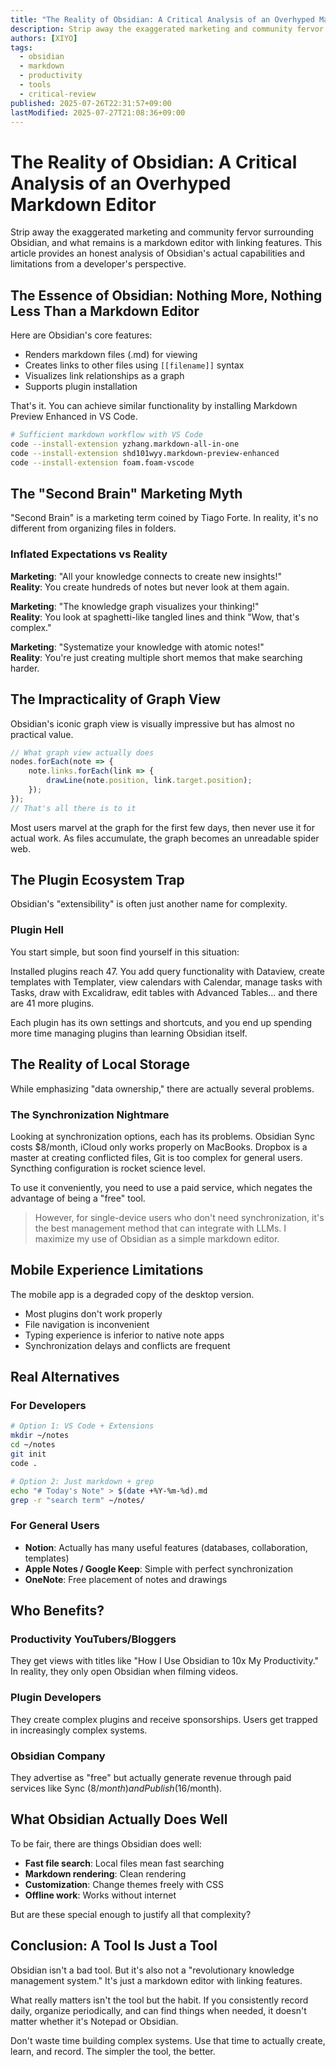 ```yaml
---
title: "The Reality of Obsidian: A Critical Analysis of an Overhyped Markdown Editor"
description: Strip away the exaggerated marketing and community fervor surrounding Obsidian, and what remains is a markdown editor with linking features. This article provides an honest analysis of Obsidian's actual capabilities and limitations from a developer's perspective.
authors: [XIYO]
tags:
  - obsidian
  - markdown
  - productivity
  - tools
  - critical-review
published: 2025-07-26T22:31:57+09:00
lastModified: 2025-07-27T21:08:36+09:00
---
```


# The Reality of Obsidian: A Critical Analysis of an Overhyped Markdown Editor

Strip away the exaggerated marketing and community fervor surrounding Obsidian, and what remains is a markdown editor with linking features. This article provides an honest analysis of Obsidian's actual capabilities and limitations from a developer's perspective.

## The Essence of Obsidian: Nothing More, Nothing Less Than a Markdown Editor

Here are Obsidian's core features:

- Renders markdown files (.md) for viewing
- Creates links to other files using `[[filename]]` syntax
- Visualizes link relationships as a graph
- Supports plugin installation

That's it. You can achieve similar functionality by installing Markdown Preview Enhanced in VS Code.

```bash
# Sufficient markdown workflow with VS Code
code --install-extension yzhang.markdown-all-in-one
code --install-extension shd101wyy.markdown-preview-enhanced
code --install-extension foam.foam-vscode
```

## The "Second Brain" Marketing Myth

"Second Brain" is a marketing term coined by Tiago Forte. In reality, it's no different from organizing files in folders.

### Inflated Expectations vs Reality

**Marketing**: "All your knowledge connects to create new insights!"  
**Reality**: You create hundreds of notes but never look at them again.

**Marketing**: "The knowledge graph visualizes your thinking!"  
**Reality**: You look at spaghetti-like tangled lines and think "Wow, that's complex."

**Marketing**: "Systematize your knowledge with atomic notes!"  
**Reality**: You're just creating multiple short memos that make searching harder.

## The Impracticality of Graph View

Obsidian's iconic graph view is visually impressive but has almost no practical value.

```javascript
// What graph view actually does
nodes.forEach(note => {
    note.links.forEach(link => {
        drawLine(note.position, link.target.position);
    });
});
// That's all there is to it
```

Most users marvel at the graph for the first few days, then never use it for actual work. As files accumulate, the graph becomes an unreadable spider web.

## The Plugin Ecosystem Trap

Obsidian's "extensibility" is often just another name for complexity.

### Plugin Hell

You start simple, but soon find yourself in this situation:

Installed plugins reach 47. You add query functionality with Dataview, create templates with Templater, view calendars with Calendar, manage tasks with Tasks, draw with Excalidraw, edit tables with Advanced Tables... and there are 41 more plugins.

Each plugin has its own settings and shortcuts, and you end up spending more time managing plugins than learning Obsidian itself.

## The Reality of Local Storage

While emphasizing "data ownership," there are actually several problems.

### The Synchronization Nightmare

Looking at synchronization options, each has its problems. Obsidian Sync costs $8/month, iCloud only works properly on MacBooks. Dropbox is a master at creating conflicted files, Git is too complex for general users. Syncthing configuration is rocket science level.

To use it conveniently, you need to use a paid service, which negates the advantage of being a "free" tool.

> However, for single-device users who don't need synchronization, it's the best management method that can integrate with LLMs. I maximize my use of Obsidian as a simple markdown editor.

## Mobile Experience Limitations

The mobile app is a degraded copy of the desktop version.

- Most plugins don't work properly
- File navigation is inconvenient
- Typing experience is inferior to native note apps
- Synchronization delays and conflicts are frequent

## Real Alternatives

### For Developers

```bash
# Option 1: VS Code + Extensions
mkdir ~/notes
cd ~/notes
git init
code .

# Option 2: Just markdown + grep
echo "# Today's Note" > $(date +%Y-%m-%d).md
grep -r "search term" ~/notes/
```

### For General Users

- **Notion**: Actually has many useful features (databases, collaboration, templates)
- **Apple Notes / Google Keep**: Simple with perfect synchronization
- **OneNote**: Free placement of notes and drawings

## Who Benefits?

### Productivity YouTubers/Bloggers

They get views with titles like "How I Use Obsidian to 10x My Productivity." In reality, they only open Obsidian when filming videos.

### Plugin Developers

They create complex plugins and receive sponsorships. Users get trapped in increasingly complex systems.

### Obsidian Company

They advertise as "free" but actually generate revenue through paid services like Sync ($8/month) and Publish ($16/month).

## What Obsidian Actually Does Well

To be fair, there are things Obsidian does well:

- **Fast file search**: Local files mean fast searching
- **Markdown rendering**: Clean rendering
- **Customization**: Change themes freely with CSS
- **Offline work**: Works without internet

But are these special enough to justify all that complexity?

## Conclusion: A Tool Is Just a Tool

Obsidian isn't a bad tool. But it's also not a "revolutionary knowledge management system." It's just a markdown editor with linking features.

What really matters isn't the tool but the habit. If you consistently record daily, organize periodically, and can find things when needed, it doesn't matter whether it's Notepad or Obsidian.

Don't waste time building complex systems. Use that time to actually create, learn, and record. The simpler the tool, the better.
